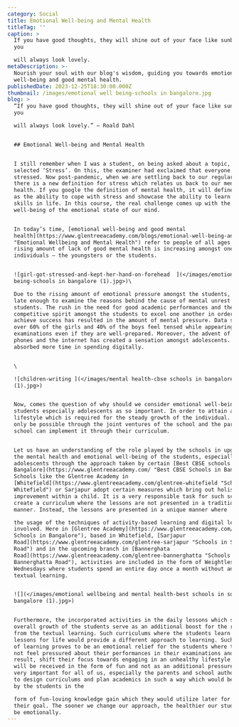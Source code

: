 ```yaml
---
category: Social
title: Emotional Well-being and Mental Health
titleTag: ''
caption: >
  If you have good thoughts, they will shine out of your face like sunbeams, and
  you

  will always look lovely.
metaDescription: >-
  Nourish your soul with our blog's wisdom, guiding you towards emotional
  well-being and good mental health.
publishedDate: 2023-12-25T18:30:00.000Z
thumbnail: /images/emotional well being-schools in bangalore.jpg
blog: >
  “If you have good thoughts, they will shine out of your face like sunbeams and
  you

  will always look lovely.” – Roald Dahl


  ## Emotional Well-being and Mental Health


  I still remember when I was a student, on being asked about a topic, I had
  selected ‘Stress’. On this, the examiner had exclaimed that everyone was
  stressed. Now post-pandemic, when we are settling back to our regular life,
  there is a new definition for stress which relates us back to our mental
  health. If you google the definition of mental health, it will define the term
  as the ability to cope with stress and showcase the ability to learn new
  skills in life. In this course, the real challenge comes up with the
  well-being of the emotional state of our mind.


  In today’s time, [emotional well-being and good mental
  health](https://www.glentreeacademy.com/blogs/emotional-well-being-and-mental-health
  "Emotional Wellbeing and Mental Health") refer to people of all ages. But the
  rising amount of lack of good mental health is increasing amongst one group of
  individuals – the youngsters or the students.


  ![girl-got-stressed-and-kept-her-hand-on-forehead  ](</images/emotional well
  being-schools in bangalore (1).jpg>)\

  Due to the rising amount of emotional pressure amongst the students, it is not
  late enough to examine the reasons behind the cause of mental unrest among the
  students. The rush in the need for good academic performances and the
  competitive spirit amongst the students to excel one another in order to
  achieve success has resulted in the amount of mental pressure. Data says that
  over 60% of the girls and 40% of the boys feel tensed while appearing for
  examinations even if they are well-prepared. Moreover, the advent of mobile
  phones and the internet has created a sensation amongst adolescents. This has
  absorbed more time in spending digitally.


  \

  ![children-writing ](</images/mental health-cbse schools in bangalore
  (1).jpg>)


  Now, comes the question of why should we consider emotional well-being amongst
  students especially adolescents as so important. In order to attain a healthy
  lifestyle which is required for the steady growth of the individual. This can
  only be possible through the joint ventures of the school and the parents. The
  school can implement it through their curriculum.


  Let us have an understanding of the role played by the schools in upgrading
  the mental health and emotional well-being of the students, especially the
  adolescents through the approach taken by certain [Best CBSE schools in
  Bangalore](https://www.glentreeacademy.com/ "Best CBSE Schools in Bangalore").
  Schools like the Glentree Academy in
  [Whitefield](https://www.glentreeacademy.com/glentree-whitefield "Schools in
  Whitefield") or Sarjapur adopt certain measures which bring out holistic
  improvement within a child. It is a very responsible task for such schools to
  create a curriculum where the lessons are not presented in a traditional
  manner. Instead, the lessons are presented in a unique manner where

  the usage of the techniques of activity-based learning and digital learning is
  involved. Here in [Glentree Academy](https://www.glentreeacademy.com/ "Best
  Schools in Bangalore"), based in Whitefield, [Sarjapur
  Road](https://www.glentreeacademy.com/glentree-sarjapur "Schools in Sarjapur
  Road") and in the upcoming branch in [Bannerghata
  Road](https://www.glentreeacademy.com/glentree-bannerghatta "Schools in
  Bannerghatta Road"), activities are included in the form of Weightless
  Wednesdays where students spend an entire day once a month without any form of
  textual learning.


  ![](</images/emotional wellbeing and mental health-best schools in south
  bangalore (1).jpg>)


  Furthermore, the incorporated activities in the daily lessons which serve the
  overall growth of the students serve as an additional boost for the relief
  from the textual learning. Such curriculums where the students learn LFL –
  lessons for life would provide a different approach to learning. Such a form
  of learning proves to be an emotional relief for the students where they would
  not feel pressured about their performances in their examinations and as a
  result, shift their focus towards engaging in an unhealthy lifestyle. Learning
  will be received in the form of fun and not as an additional pressure. It is
  very important for all of us, especially the parents and school authorities,
  to design curriculums and plan academics in such a way which would be received
  by the students in the

  form of fun-loving knowledge gain which they would utilize later for achieving
  their goal. The sooner we change our approach, the healthier our students will
  be emotionally.
---
```


